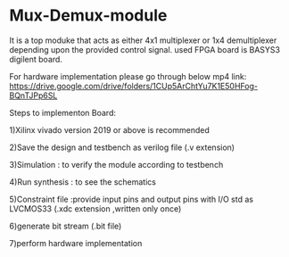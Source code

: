 # Mux-Demux-module
It is a top moduke that acts as either 4x1 multiplexer or 1x4 demultiplexer depending upon the provided control signal.
used FPGA board is BASYS3 digilent board.

For hardware implementation please go through below mp4 link:
https://drive.google.com/drive/folders/1CUp5ArChtYu7K1E50HFog-BQnTJPp6SL

Steps to implementon Board:

1)Xilinx vivado version 2019 or above is recommended 

2)Save the design and testbench as verilog file (.v extension)

3)Simulation : to verify the module according to testbench

4)Run synthesis : to see the schematics

5)Constraint file :provide input pins and output pins with I/O std as LVCMOS33 (.xdc extension ,written only once)

6)generate bit stream (.bit file)

7)perform hardware implementation
